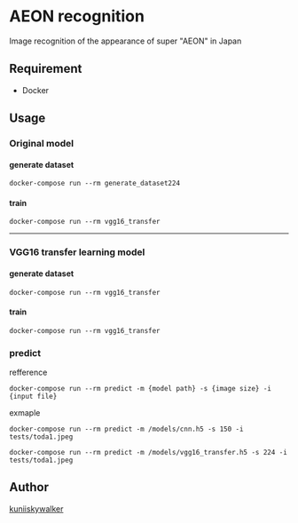 AEON recognition
====

Image recognition of the appearance of super "AEON" in Japan

## Requirement

- Docker

## Usage

### Original model

#### generate dataset
```
docker-compose run --rm generate_dataset224
```

#### train
```
docker-compose run --rm vgg16_transfer
```

***

### VGG16 transfer learning model

#### generate dataset
```
docker-compose run --rm vgg16_transfer
```

#### train
```
docker-compose run --rm vgg16_transfer
```

### predict

refference
```
docker-compose run --rm predict -m {model path} -s {image size} -i {input file}
```

exmaple
```
docker-compose run --rm predict -m /models/cnn.h5 -s 150 -i tests/toda1.jpeg
```

```
docker-compose run --rm predict -m /models/vgg16_transfer.h5 -s 224 -i tests/toda1.jpeg
```

## Author

[kuniiskywalker](https://github.com/kuniiskywalker)